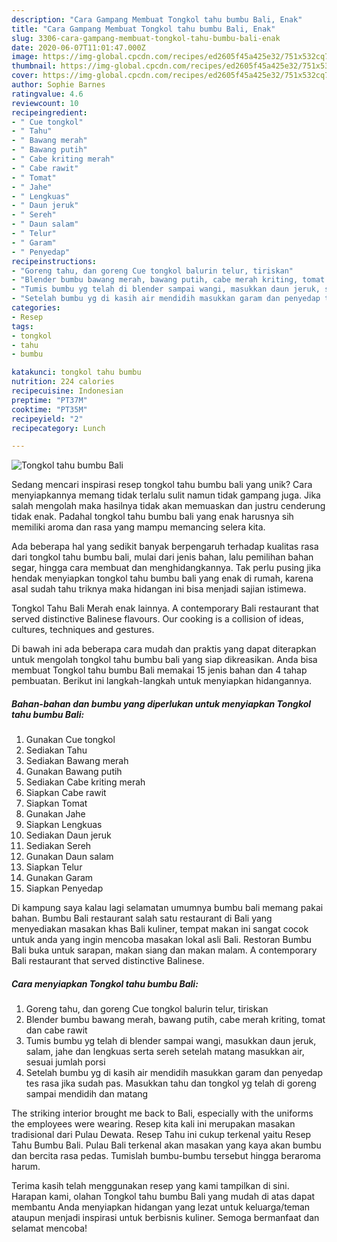 ```yaml
---
description: "Cara Gampang Membuat Tongkol tahu bumbu Bali, Enak"
title: "Cara Gampang Membuat Tongkol tahu bumbu Bali, Enak"
slug: 3306-cara-gampang-membuat-tongkol-tahu-bumbu-bali-enak
date: 2020-06-07T11:01:47.000Z
image: https://img-global.cpcdn.com/recipes/ed2605f45a425e32/751x532cq70/tongkol-tahu-bumbu-bali-foto-resep-utama.jpg
thumbnail: https://img-global.cpcdn.com/recipes/ed2605f45a425e32/751x532cq70/tongkol-tahu-bumbu-bali-foto-resep-utama.jpg
cover: https://img-global.cpcdn.com/recipes/ed2605f45a425e32/751x532cq70/tongkol-tahu-bumbu-bali-foto-resep-utama.jpg
author: Sophie Barnes
ratingvalue: 4.6
reviewcount: 10
recipeingredient:
- " Cue tongkol"
- " Tahu"
- " Bawang merah"
- " Bawang putih"
- " Cabe kriting merah"
- " Cabe rawit"
- " Tomat"
- " Jahe"
- " Lengkuas"
- " Daun jeruk"
- " Sereh"
- " Daun salam"
- " Telur"
- " Garam"
- " Penyedap"
recipeinstructions:
- "Goreng tahu, dan goreng Cue tongkol balurin telur, tiriskan"
- "Blender bumbu bawang merah, bawang putih, cabe merah kriting, tomat dan cabe rawit"
- "Tumis bumbu yg telah di blender sampai wangi, masukkan daun jeruk, salam, jahe dan lengkuas serta sereh setelah matang masukkan air, sesuai jumlah porsi"
- "Setelah bumbu yg di kasih air mendidih masukkan garam dan penyedap tes rasa jika sudah pas. Masukkan tahu dan tongkol yg telah di goreng sampai mendidih dan matang"
categories:
- Resep
tags:
- tongkol
- tahu
- bumbu

katakunci: tongkol tahu bumbu 
nutrition: 224 calories
recipecuisine: Indonesian
preptime: "PT37M"
cooktime: "PT35M"
recipeyield: "2"
recipecategory: Lunch

---
```



![Tongkol tahu bumbu Bali](https://img-global.cpcdn.com/recipes/ed2605f45a425e32/751x532cq70/tongkol-tahu-bumbu-bali-foto-resep-utama.jpg)

Sedang mencari inspirasi resep tongkol tahu bumbu bali yang unik? Cara menyiapkannya memang tidak terlalu sulit namun tidak gampang juga. Jika salah mengolah maka hasilnya tidak akan memuaskan dan justru cenderung tidak enak. Padahal tongkol tahu bumbu bali yang enak harusnya sih memiliki aroma dan rasa yang mampu memancing selera kita.

Ada beberapa hal yang sedikit banyak berpengaruh terhadap kualitas rasa dari tongkol tahu bumbu bali, mulai dari jenis bahan, lalu pemilihan bahan segar, hingga cara membuat dan menghidangkannya. Tak perlu pusing jika hendak menyiapkan tongkol tahu bumbu bali yang enak di rumah, karena asal sudah tahu triknya maka hidangan ini bisa menjadi sajian istimewa.

Tongkol Tahu Bali Merah enak lainnya. A contemporary Bali restaurant that served distinctive Balinese flavours. Our cooking is a collision of ideas, cultures, techniques and gestures.


Di bawah ini ada beberapa cara mudah dan praktis yang dapat diterapkan untuk mengolah tongkol tahu bumbu bali yang siap dikreasikan. Anda bisa membuat Tongkol tahu bumbu Bali memakai 15 jenis bahan dan 4 tahap pembuatan. Berikut ini langkah-langkah untuk menyiapkan hidangannya.

<!--inarticleads1-->

##### Bahan-bahan dan bumbu yang diperlukan untuk menyiapkan Tongkol tahu bumbu Bali:

1. Gunakan  Cue tongkol
1. Sediakan  Tahu
1. Sediakan  Bawang merah
1. Gunakan  Bawang putih
1. Sediakan  Cabe kriting merah
1. Siapkan  Cabe rawit
1. Siapkan  Tomat
1. Gunakan  Jahe
1. Siapkan  Lengkuas
1. Sediakan  Daun jeruk
1. Sediakan  Sereh
1. Gunakan  Daun salam
1. Siapkan  Telur
1. Gunakan  Garam
1. Siapkan  Penyedap


Di kampung saya kalau lagi selamatan umumnya bumbu bali memang pakai bahan. Bumbu Bali restaurant salah satu restaurant di Bali yang menyediakan masakan khas Bali kuliner, tempat makan ini sangat cocok untuk anda yang ingin mencoba masakan lokal asli Bali. Restoran Bumbu Bali buka untuk sarapan, makan siang dan makan malam. A contemporary Bali restaurant that served distinctive Balinese. 

<!--inarticleads2-->

##### Cara menyiapkan Tongkol tahu bumbu Bali:

1. Goreng tahu, dan goreng Cue tongkol balurin telur, tiriskan
1. Blender bumbu bawang merah, bawang putih, cabe merah kriting, tomat dan cabe rawit
1. Tumis bumbu yg telah di blender sampai wangi, masukkan daun jeruk, salam, jahe dan lengkuas serta sereh setelah matang masukkan air, sesuai jumlah porsi
1. Setelah bumbu yg di kasih air mendidih masukkan garam dan penyedap tes rasa jika sudah pas. Masukkan tahu dan tongkol yg telah di goreng sampai mendidih dan matang


The striking interior brought me back to Bali, especially with the uniforms the employees were wearing. Resep kita kali ini merupakan masakan tradisional dari Pulau Dewata. Resep Tahu ini cukup terkenal yaitu Resep Tahu Bumbu Bali. Pulau Bali terkenal akan masakan yang kaya akan bumbu dan bercita rasa pedas. Tumislah bumbu-bumbu tersebut hingga beraroma harum. 

Terima kasih telah menggunakan resep yang kami tampilkan di sini. Harapan kami, olahan Tongkol tahu bumbu Bali yang mudah di atas dapat membantu Anda menyiapkan hidangan yang lezat untuk keluarga/teman ataupun menjadi inspirasi untuk berbisnis kuliner. Semoga bermanfaat dan selamat mencoba!
